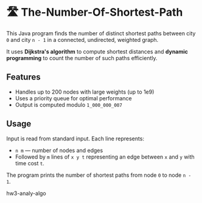 # 🛣️ The-Number-Of-Shortest-Path


This Java program finds the number of distinct shortest paths between city `0` and city `n - 1` in a connected, undirected, weighted graph.

It uses **Dijkstra's algorithm** to compute shortest distances and **dynamic programming** to count the number of such paths efficiently.

## Features
- Handles up to 200 nodes with large weights (up to 1e9)
- Uses a priority queue for optimal performance
- Output is computed modulo `1_000_000_007`

## Usage
Input is read from standard input. Each line represents:
- `n m` — number of nodes and edges
- Followed by `m` lines of `x y t` representing an edge between `x` and `y` with time cost `t`.

The program prints the number of shortest paths from node `0` to node `n - 1`.

hw3-analy-algo
